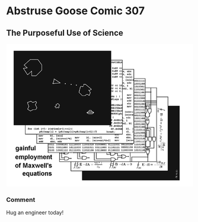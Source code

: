 # Abstruse Goose Comic 307
## The Purposeful Use of Science

![image](comics/from_electrons_to_asteroids.png)
### Comment
Hug an engineer today!
